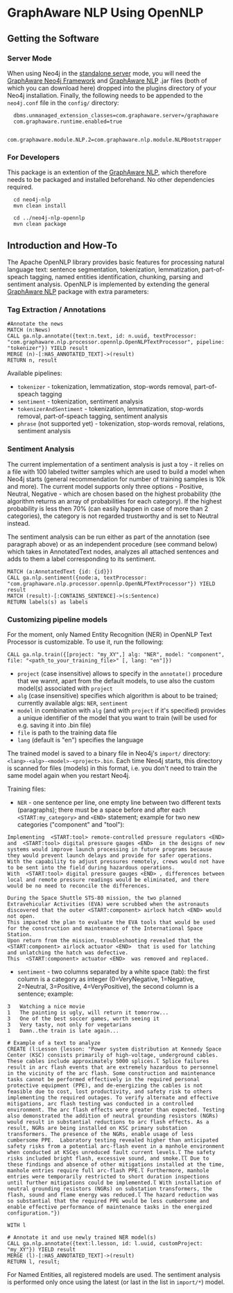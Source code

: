 GraphAware NLP Using OpenNLP
==========================================

Getting the Software
---------------------

### Server Mode
When using Neo4j in the <a href="http://docs.neo4j.org/chunked/stable/server-installation.html" target="_blank">standalone server</a> mode, you will need the <a href="https://github.com/graphaware/neo4j-framework" target="_blank">GraphAware Neo4j Framework</a> and <a href="https://github.com/graphaware/neo4j-nlp" target="_blank">GraphAware NLP</a> .jar files (both of which you can download here) dropped into the plugins directory of your Neo4j installation. Finally, the following needs to be appended to the `neo4j.conf` file in the `config/` directory:

```
  dbms.unmanaged_extension_classes=com.graphaware.server=/graphaware
  com.graphaware.runtime.enabled=true

  com.graphaware.module.NLP.2=com.graphaware.nlp.module.NLPBootstrapper
```

### For Developers
This package is an extention of the <a href="https://github.com/graphaware/neo4j-nlp" target="_blank">GraphAware NLP</a>, which therefore needs to be packaged and installed beforehand. No other dependencies required.

```
  cd neo4j-nlp
  mvn clean install

  cd ../neo4j-nlp-opennlp
  mvn clean package
```


Introduction and How-To
-------------------------

The Apache OpenNLP library provides basic features for processing natural language text: sentence segmentation, tokenization, lemmatization, part-of-speach tagging, named entities identification, chunking, parsing and sentiment analysis. OpenNLP is implemented by extending the general <a href="https://github.com/graphaware/neo4j-nlp" target="_blank">GraphAware NLP</a> package with extra parameters:

### Tag Extraction / Annotations
```
#Annotate the news
MATCH (n:News)
CALL ga.nlp.annotate({text:n.text, id: n.uuid, textProcessor: "com.graphaware.nlp.processor.opennlp.OpenNLPTextProcessor", pipeline: "tokenizer"}) YIELD result
MERGE (n)-[:HAS_ANNOTATED_TEXT]->(result)
RETURN n, result
```

Available pipelines:
  * `tokenizer` - tokenization, lemmatization, stop-words removal, part-of-speach tagging
  * `sentiment` - tokenization, sentiment analysis
  * `tokenizerAndSentiment` - tokenization, lemmatization, stop-words removal, part-of-speach tagging, sentiment analysis
  * `phrase` (not supported yet) - tokenization, stop-words removal, relations, sentiment analysis

### Sentiment Analysis
The current implementation of a sentiment analysis is just a toy - it relies on a file with 100 labeled twitter samples which are used to build a model when Neo4j starts (general recommendation for number of training samples is 10k and more). The current model supports only three options - Positive, Neutral, Negative - which are chosen based on the highest probability (the algorithm returns an array of probabilities for each category). If the highest probability is less then 70% (can easily happen in case of more than 2 categories), the category is not regarded trustworthy and is set to Neutral instead.

The sentiment analysis can be run either as part of the annotation (see paragraph above) or as an independent procedure (see command below) which takes in AnnotatedText nodes, analyzes all attached sentences and adds to them a label corresponding to its sentiment.

```
MATCH (a:AnnotatedText {id: {id}})
CALL ga.nlp.sentiment({node:a, textProcessor: "com.graphaware.nlp.processor.opennlp.OpenNLPTextProcessor"}) YIELD result
MATCH (result)-[:CONTAINS_SENTENCE]->(s:Sentence) 
RETURN labels(s) as labels
```

### Customizing pipeline models
For the moment, only Named Entity Recognition (NER) in OpenNLP Text Processor is customizable. To use it, run the following:
```
CALL ga.nlp.train({[project: "my_XY",] alg: "NER", model: "component", file: "<path_to_your_training_file>" [, lang: "en"]})
```
  * `project` (case insensitive) allows to specify in the `annotate()` procedure that we wannt, apart from the default models, to use also the custom model(s) associated with `project`
  * `alg` (case insensitive) specifies which algorithm is about to be trained; currently available algs: `NER`, `sentiment`
  * `model` in combination with `alg` (and with `project` if it's specified) provides a unique identifier of the model that you want to train (will be used for e.g. saving it into .bin file)
  * `file` is path to the training data file
  * `lang` (default is "en") specifies the language

The trained model is saved to a binary file in Neo4j's `import/` directory: `<lang>-<alg>-<model>-<project>.bin`. Each time Neo4j starts, this directory is scanned for files (models) in this format, i.e. you don't need to train the same model again when you restart Neo4j.

Training files:
  * `NER` - one sentence per line, one empty line between two different texts (paragraphs); there must be a space before and after each `<START:my_category>` and `<END>` statement; example for two new categories ("component" and "tool"):
```
Implementing  <START:tool> remote-controlled pressure regulators <END>  and  <START:tool> digital pressure gauges <END>  in the designs of new systems would improve launch processing in future programs because they would prevent launch delays and provide for safer operations.
With the capability to adjust pressures remotely, crews would not have to be sent into the field during hazardous operations.
With  <START:tool> digital pressure gauges <END> , differences between local and remote pressure readings would be eliminated, and there would be no need to reconcile the differences.

During the Space Shuttle STS-80 mission, the two planned Extravehicular Activities (EVA) were scrubbed when the astronauts discovered that the outer <START:component> airlock hatch <END> would not open.
This impacted the plan to evaluate the EVA tools that would be used for the construction and maintenance of the International Space Station.
Upon return from the mission, troubleshooting revealed that the  <START:component> airlock actuator <END>  that is used for latching and unlatching the hatch was defective.
This  <START:component> actuator <END>  was removed and replaced.
```
  * `sentiment` - two columns separated by a white space (tab): the first column is a category as integer (0=VeryNegative, 1=Negative, 2=Neutral, 3=Positive, 4=VeryPositive), the second column is a sentence; example:
```
3   Watching a nice movie
1   The painting is ugly, will return it tomorrow...
3   One of the best soccer games, worth seeing it
3   Very tasty, not only for vegetarians
1   Damn..the train is late again...
```

```
# Example of a text to analyze
CREATE (l:Lesson {lesson: "Power system distribution at Kennedy Space Center (KSC) consists primarily of high-voltage, underground cables. These cables include approximately 5000 splices.ľ Splice failures result in arc flash events that are extremely hazardous to personnel in the vicinity of the arc flash. Some construction and maintenance tasks cannot be performed effectively in the required personal protective equipment (PPE), and de-energizing the cables is not feasible due to cost, lost productivity, and safety risk to others implementing the required outages. To verify alternate and effective mitigations, arc flash testing was conducted in a controlled environment. The arc flash effects were greater than expected. Testing also demonstrated the addition of neutral grounding resistors (NGRs) would result in substantial reductions to arc flash effects. As a result, NGRs are being installed on KSC primary substation transformers. The presence of the NGRs, enable usage of less cumbersome PPE.  Laboratory testing revealed higher than anticipated safety risks from a potential arc-flash event in a manhole environment when conducted at KSCęs unreduced fault current levels.ľ The safety risks included bright flash, excessive sound, and smoke.ľľ Due to these findings and absence of other mitigations installed at the time, manhole entries require full arc-flash PPE.ľ Furthermore, manhole entries were temporarily restricted to short duration inspections until further mitigations could be implemented.ľ With installation of neutral grounding resistors (NGRs) on substation transformers, the flash, sound and flame energy was reduced.ľ The hazard reduction was so substantial that the required PPE would be less cumbersome and enable effective performance of maintenance tasks in the energized configuration."})

WITH l

# Annotate it and use newly trained NER model(s)
CALL ga.nlp.annotate({text:l.lesson, id: l.uuid, customProject: "my_XY"}) YIELD result
MERGE (l)-[:HAS_ANNOTATED_TEXT]->(result)
RETURN l, result;
```

For Named Entities, all registered models are used. The sentiment analysis is performed only once using the latest (or last in the list in `import/*`) model.


